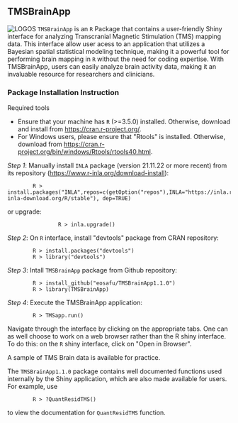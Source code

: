 ## TMSBrainApp
![LOGOS](https://user-images.githubusercontent.com/70357973/128624809-6b29adb1-57c9-42b8-baef-772caa73468a.jpg) 
``TMSBrainApp`` is an ``R`` Package that contains a user-friendly Shiny interface for analyzing Transcranial Magnetic Stimulation (TMS) mapping data. This interface allow user acess to an application that utilizes a Bayesian spatial statistical modeling technique, making it a powerful tool for performing brain mapping in ``R`` without the need for coding expertise. With TMSBrainApp, users can easily analyze brain activity data, making it an invaluable resource for researchers and clinicians.

### Package Installation Instruction
Required tools

- Ensure that your machine has ``R`` (>=3.5.0) installed. Otherwise, download and install from https://cran.r-project.org/.  
- For Windows users, please ensure that "Rtools" is installed. Otherwise, download from https://cran.r-project.org/bin/windows/Rtools/rtools40.html. 

*Step 1*: Manually install ``INLA`` package (version 21.11.22 or more recent) from its repository (https://www.r-inla.org/download-install): 
```
		R > install.packages("INLA",repos=c(getOption("repos"),INLA="https://inla.r-inla-download.org/R/stable"), dep=TRUE)
```
or upgrade:
```
                R > inla.upgrade()
```
*Step 2*: On ``R`` interface, install "devtools" package from CRAN repository:  
```
		R > install.packages("devtools")  
		R > library("devtools") 
```
*Step 3*: Intall ``TMSBrainApp`` package from Github repository:  
```
		R > install_github("eosafu/TMSBrainApp1.1.0")  
		R > library(TMSBrainApp) 
```
*Step 4*: Execute the TMSBrainApp application:  
```
		R > TMSapp.run()  
```
 
Navigate through the interface by clicking on the appropriate tabs. One can as well choose to work on a web browser rather than the R shiny interface.  To do this: on the ``R`` shiny interface, click on "Open in Browser".

A sample of TMS Brain data is available for practice.

The ``TMSBrainApp1.1.0`` package contains well documented functions used internally by the Shiny application, which are also made available for users. For example, use 

```
		R > ?QuantResidTMS()
```
to view the documentation for ``QuantResidTMS`` function.

